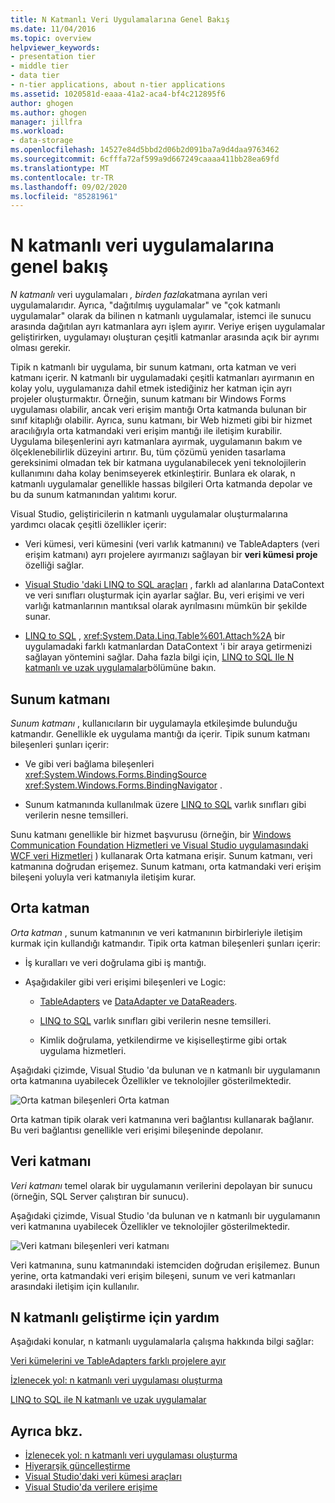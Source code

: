 ```yaml
---
title: N Katmanlı Veri Uygulamalarına Genel Bakış
ms.date: 11/04/2016
ms.topic: overview
helpviewer_keywords:
- presentation tier
- middle tier
- data tier
- n-tier applications, about n-tier applications
ms.assetid: 1020581d-eaaa-41a2-aca4-bf4c212895f6
author: ghogen
ms.author: ghogen
manager: jillfra
ms.workload:
- data-storage
ms.openlocfilehash: 14527e84d5bbd2d06b2d091ba7a9d4daa9763462
ms.sourcegitcommit: 6cfffa72af599a9d667249caaaa411bb28ea69fd
ms.translationtype: MT
ms.contentlocale: tr-TR
ms.lasthandoff: 09/02/2020
ms.locfileid: "85281961"
---
```

# <a name="n-tier-data-applications-overview"></a>N katmanlı veri uygulamalarına genel bakış
*N katmanlı* veri uygulamaları *, birden fazla*katmana ayrılan veri uygulamalarıdır. Ayrıca, "dağıtılmış uygulamalar" ve "çok katmanlı uygulamalar" olarak da bilinen n katmanlı uygulamalar, istemci ile sunucu arasında dağıtılan ayrı katmanlara ayrı işlem ayırır. Veriye erişen uygulamalar geliştirirken, uygulamayı oluşturan çeşitli katmanlar arasında açık bir ayrımı olması gerekir.

Tipik n katmanlı bir uygulama, bir sunum katmanı, orta katman ve veri katmanı içerir. N katmanlı bir uygulamadaki çeşitli katmanları ayırmanın en kolay yolu, uygulamanıza dahil etmek istediğiniz her katman için ayrı projeler oluşturmaktır. Örneğin, sunum katmanı bir Windows Forms uygulaması olabilir, ancak veri erişim mantığı Orta katmanda bulunan bir sınıf kitaplığı olabilir. Ayrıca, sunu katmanı, bir Web hizmeti gibi bir hizmet aracılığıyla orta katmandaki veri erişim mantığı ile iletişim kurabilir. Uygulama bileşenlerini ayrı katmanlara ayırmak, uygulamanın bakım ve ölçeklenebilirlik düzeyini artırır. Bu, tüm çözümü yeniden tasarlama gereksinimi olmadan tek bir katmana uygulanabilecek yeni teknolojilerin kullanımını daha kolay benimseyerek etkinleştirir. Bunlara ek olarak, n katmanlı uygulamalar genellikle hassas bilgileri Orta katmanda depolar ve bu da sunum katmanından yalıtımı korur.

Visual Studio, geliştiricilerin n katmanlı uygulamalar oluşturmalarına yardımcı olacak çeşitli özellikler içerir:

- Veri kümesi, veri kümesini (veri varlık katmanını) ve TableAdapters (veri erişim katmanı) ayrı projelere ayırmanızı sağlayan bir **veri kümesi proje** özelliği sağlar.

- [Visual Studio 'daki LINQ to SQL araçları](../data-tools/linq-to-sql-tools-in-visual-studio2.md) , farklı ad alanlarına DataContext ve veri sınıfları oluşturmak için ayarlar sağlar. Bu, veri erişimi ve veri varlığı katmanlarının mantıksal olarak ayrılmasını mümkün bir şekilde sunar.

- [LINQ to SQL](/dotnet/framework/data/adonet/sql/linq/index) , <xref:System.Data.Linq.Table%601.Attach%2A> bir uygulamadaki farklı katmanlardan DataContext 'i bir araya getirmenizi sağlayan yöntemini sağlar. Daha fazla bilgi için, [LINQ to SQL Ile N katmanlı ve uzak uygulamalar](/dotnet/framework/data/adonet/sql/linq/n-tier-and-remote-applications-with-linq-to-sql)bölümüne bakın.

## <a name="presentation-tier"></a>Sunum katmanı
*Sunum katmanı* , kullanıcıların bir uygulamayla etkileşimde bulunduğu katmandır. Genellikle ek uygulama mantığı da içerir. Tipik sunum katmanı bileşenleri şunları içerir:

- Ve gibi veri bağlama bileşenleri <xref:System.Windows.Forms.BindingSource> <xref:System.Windows.Forms.BindingNavigator> .

- Sunum katmanında kullanılmak üzere [LINQ to SQL](/dotnet/framework/data/adonet/sql/linq/index) varlık sınıfları gibi verilerin nesne temsilleri.

Sunu katmanı genellikle bir hizmet başvurusu (örneğin, bir [Windows Communication Foundation Hizmetleri ve Visual Studio uygulamasındaki WCF veri Hizmetleri](../data-tools/windows-communication-foundation-services-and-wcf-data-services-in-visual-studio.md) ) kullanarak Orta katmana erişir. Sunum katmanı, veri katmanına doğrudan erişemez. Sunum katmanı, orta katmandaki veri erişim bileşeni yoluyla veri katmanıyla iletişim kurar.

## <a name="middle-tier"></a>Orta katman
*Orta katman* , sunum katmanının ve veri katmanının birbirleriyle iletişim kurmak için kullandığı katmandır. Tipik orta katman bileşenleri şunları içerir:

- İş kuralları ve veri doğrulama gibi iş mantığı.

- Aşağıdakiler gibi veri erişimi bileşenleri ve Logic:

  - [TableAdapters](create-and-configure-tableadapters.md) ve [DataAdapter ve DataReaders](/dotnet/framework/data/adonet/dataadapters-and-datareaders).

  - [LINQ to SQL](/dotnet/framework/data/adonet/sql/linq/index) varlık sınıfları gibi verilerin nesne temsilleri.

  - Kimlik doğrulama, yetkilendirme ve kişiselleştirme gibi ortak uygulama hizmetleri.

Aşağıdaki çizimde, Visual Studio 'da bulunan ve n katmanlı bir uygulamanın orta katmanına uyabilecek Özellikler ve teknolojiler gösterilmektedir.

![Orta katman bileşenleri ](../data-tools/media/ntiermid.png) Orta katman

Orta katman tipik olarak veri katmanına veri bağlantısı kullanarak bağlanır. Bu veri bağlantısı genellikle veri erişimi bileşeninde depolanır.

## <a name="data-tier"></a>Veri katmanı
*Veri katmanı* temel olarak bir uygulamanın verilerini depolayan bir sunucu (örneğin, SQL Server çalıştıran bir sunucu).

Aşağıdaki çizimde, Visual Studio 'da bulunan ve n katmanlı bir uygulamanın veri katmanına uyabilecek Özellikler ve teknolojiler gösterilmektedir.

![Veri katmanı bileşenleri ](../data-tools/media/ntierdatatier.png) veri katmanı

Veri katmanına, sunu katmanındaki istemciden doğrudan erişilemez. Bunun yerine, orta katmandaki veri erişim bileşeni, sunum ve veri katmanları arasındaki iletişim için kullanılır.

## <a name="help-for-n-tier-development"></a>N katmanlı geliştirme için yardım
Aşağıdaki konular, n katmanlı uygulamalarla çalışma hakkında bilgi sağlar:

[Veri kümelerini ve TableAdapters farklı projelere ayır](../data-tools/separate-datasets-and-tableadapters-into-different-projects.md)

[İzlenecek yol: n katmanlı veri uygulaması oluşturma](../data-tools/walkthrough-creating-an-n-tier-data-application.md)

[LINQ to SQL ile N katmanlı ve uzak uygulamalar](/dotnet/framework/data/adonet/sql/linq/n-tier-and-remote-applications-with-linq-to-sql)

## <a name="see-also"></a>Ayrıca bkz.

- [İzlenecek yol: n katmanlı veri uygulaması oluşturma](../data-tools/walkthrough-creating-an-n-tier-data-application.md)
- [Hiyerarşik güncelleştirme](../data-tools/hierarchical-update.md)
- [Visual Studio'daki veri kümesi araçları](../data-tools/dataset-tools-in-visual-studio.md)
- [Visual Studio'da verilere erişime](../data-tools/accessing-data-in-visual-studio.md)
